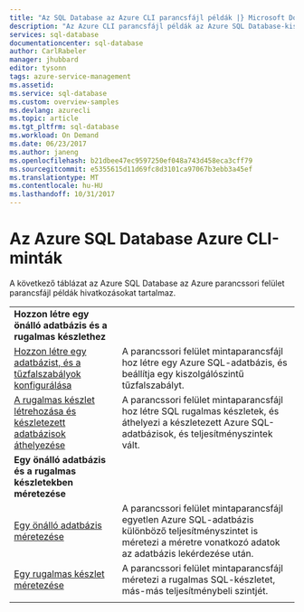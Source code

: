 ```yaml
---
title: "Az SQL Database az Azure CLI parancsfájl példák |} Microsoft Docs"
description: "Az Azure CLI parancsfájl példák az Azure SQL Database-kiszolgálók, rugalmas készletek, adatbázisok és tűzfalak létrehozása és kezelése."
services: sql-database
documentationcenter: sql-database
author: CarlRabeler
manager: jhubbard
editor: tysonn
tags: azure-service-management
ms.assetid: 
ms.service: sql-database
ms.custom: overview-samples
ms.devlang: azurecli
ms.topic: article
ms.tgt_pltfrm: sql-database
ms.workload: On Demand
ms.date: 06/23/2017
ms.author: janeng
ms.openlocfilehash: b21dbee47ec9597250ef048a743d458eca3cff79
ms.sourcegitcommit: e5355615d11d69fc8d3101ca97067b3ebb3a45ef
ms.translationtype: MT
ms.contentlocale: hu-HU
ms.lasthandoff: 10/31/2017
---
```

# <a name="azure-cli-samples-for-azure-sql-database"></a>Az Azure SQL Database Azure CLI-minták

A következő táblázat az Azure SQL Database az Azure parancssori felület parancsfájl példák hivatkozásokat tartalmaz.

| |  |
|---|---|
|**Hozzon létre egy önálló adatbázis és a rugalmas készlethez**||
| [Hozzon létre egy adatbázist, és a tűzfalszabályok konfigurálása](scripts/sql-database-create-and-configure-database-cli.md?toc=%2fcli%2fazure%2ftoc.json) | A parancssori felület mintaparancsfájl hoz létre egy Azure SQL-adatbázis, és beállítja egy kiszolgálószintű tűzfalszabályt. |
| [A rugalmas készlet létrehozása és készletezett adatbázisok áthelyezése](scripts/sql-database-move-database-between-pools-cli.md?toc=%2fcli%2fazure%2ftoc.json) | A parancssori felület mintaparancsfájl hoz létre SQL rugalmas készletek, és áthelyezi a készletezett Azure SQL-adatbázisok, és teljesítményszintek vált.|
|**Egy önálló adatbázis és a rugalmas készletekben méretezése**||
| [Egy önálló adatbázis méretezése](scripts/sql-database-monitor-and-scale-database-cli.md?toc=%2fcli%2fazure%2ftoc.json) | A parancssori felület mintaparancsfájl egyetlen Azure SQL-adatbázis különböző teljesítményszintet is méretezi a méretre vonatkozó adatok az adatbázis lekérdezése után. |
| [Egy rugalmas készlet méretezése](scripts/sql-database-scale-pool-cli.md?toc=%2fcli%2fazure%2ftoc.json) | A parancssori felület mintaparancsfájl méretezi a rugalmas SQL-készletet, más-más teljesítménybeli szintjét.  |
|||
